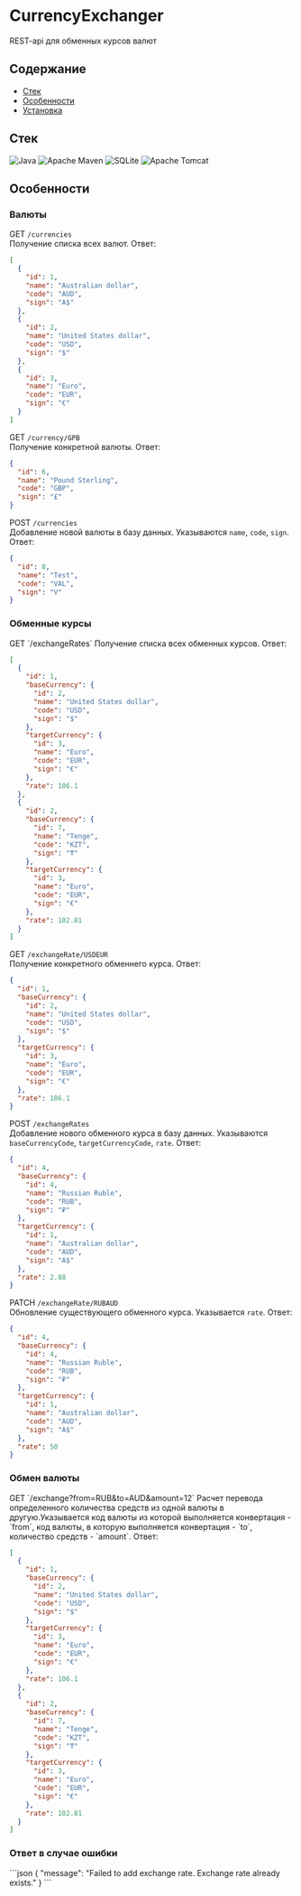 # CurrencyExchanger

REST-api для обменных курсов валют

## Содержание

- [Стек](#стек)
- [Особенности](#особенности)
- [Установка](#установка)

## Стек

![Java](https://img.shields.io/badge/java-%23ED8B00.svg?style=for-the-badge&logo=openjdk&logoColor=white)
![Apache Maven](https://img.shields.io/badge/Apache%20Maven-C71A36?style=for-the-badge&logo=Apache%20Maven&logoColor=white)
![SQLite](https://img.shields.io/badge/sqlite-%2307405e.svg?style=for-the-badge&logo=sqlite&logoColor=white)
![Apache Tomcat](https://img.shields.io/badge/apache%20tomcat-%23F8DC75.svg?style=for-the-badge&logo=apache-tomcat&logoColor=black)

## Особенности

<h3>Валюты</h3>

GET `/currencies`    
Получение списка всех валют. Ответ:

```json
[
  {
    "id": 1,
    "name": "Australian dollar",
    "code": "AUD",
    "sign": "A$"
  },
  {
    "id": 2,
    "name": "United States dollar",
    "code": "USD",
    "sign": "$"
  },
  {
    "id": 3,
    "name": "Euro",
    "code": "EUR",
    "sign": "€"
  }
]
```

GET `/currency/GPB`    
Получение конкретной валюты. Ответ:

```json
{
  "id": 6,
  "name": "Pound Sterling",
  "code": "GBP",
  "sign": "£"
}
```

POST `/currencies`    
Добавление новой валюты в базу данных. Указываются `name`, `code`, `sign`. Ответ:

```json
{
  "id": 8,
  "name": "Test",
  "code": "VAL",
  "sign": "V"
}
```

<h3>Обменные курсы</h3>
GET `/exchangeRates`    
Получение списка всех обменных курсов. Ответ:

```json
[
  {
    "id": 1,
    "baseCurrency": {
      "id": 2,
      "name": "United States dollar",
      "code": "USD",
      "sign": "$"
    },
    "targetCurrency": {
      "id": 3,
      "name": "Euro",
      "code": "EUR",
      "sign": "€"
    },
    "rate": 106.1
  },
  {
    "id": 2,
    "baseCurrency": {
      "id": 7,
      "name": "Tenge",
      "code": "KZT",
      "sign": "₸"
    },
    "targetCurrency": {
      "id": 3,
      "name": "Euro",
      "code": "EUR",
      "sign": "€"
    },
    "rate": 102.81
  }
]
```

GET `/exchangeRate/USDEUR`    
Получение конкретного обменнего курса. Ответ:

```json
{
  "id": 1,
  "baseCurrency": {
    "id": 2,
    "name": "United States dollar",
    "code": "USD",
    "sign": "$"
  },
  "targetCurrency": {
    "id": 3,
    "name": "Euro",
    "code": "EUR",
    "sign": "€"
  },
  "rate": 106.1
}
```

POST `/exchangeRates`    
Добавление нового обменного курса в базу данных. Указываются `baseCurrencyCode`, `targetCurrencyCode`, `rate`. Ответ:

```json
{
  "id": 4,
  "baseCurrency": {
    "id": 4,
    "name": "Russian Ruble",
    "code": "RUB",
    "sign": "₽"
  },
  "targetCurrency": {
    "id": 1,
    "name": "Australian dollar",
    "code": "AUD",
    "sign": "A$"
  },
  "rate": 2.88
}
```

PATCH `/exchangeRate/RUBAUD`    
Обновление существующего обменного курса. Указывается `rate`. Ответ:

```json
{
  "id": 4,
  "baseCurrency": {
    "id": 4,
    "name": "Russian Ruble",
    "code": "RUB",
    "sign": "₽"
  },
  "targetCurrency": {
    "id": 1,
    "name": "Australian dollar",
    "code": "AUD",
    "sign": "A$"
  },
  "rate": 50
}
```

<h3>Обмен валюты</h3>
GET `/exchange?from=RUB&to=AUD&amount=12`    
Расчет перевода определенного количества средств из одной валюты в другую.Указывается код валюты из которой
выполняется конвертация -`from`, код валюты, в которую выполняется конвертация - `to`, количество средств - `amount`.
Ответ:

```json
[
  {
    "id": 1,
    "baseCurrency": {
      "id": 2,
      "name": "United States dollar",
      "code": "USD",
      "sign": "$"
    },
    "targetCurrency": {
      "id": 3,
      "name": "Euro",
      "code": "EUR",
      "sign": "€"
    },
    "rate": 106.1
  },
  {
    "id": 2,
    "baseCurrency": {
      "id": 7,
      "name": "Tenge",
      "code": "KZT",
      "sign": "₸"
    },
    "targetCurrency": {
      "id": 3,
      "name": "Euro",
      "code": "EUR",
      "sign": "€"
    },
    "rate": 102.81
  }
]
```
<h3>Ответ в случае ошибки</h3>
```json
{
  "message": "Failed to add exchange rate. Exchange rate already exists."
}
```
